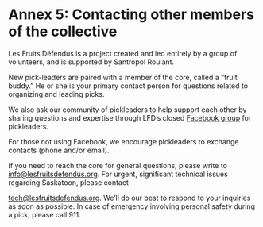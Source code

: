 # Annex 5: Contacting other members of the collective

Les Fruits Défendus is a project created and led entirely by a group of volunteers, and is supported by Santropol Roulant.

New pick-leaders are paired with a member of the core, called a “fruit buddy.” He or she is your primary contact person for questions related to organizing and leading picks.

We also ask our community of pickleaders to help support each other by sharing questions and expertise through LFD’s closed [Facebook group](https://www.facebook.com/groups/1915569122052107/) for pickleaders.

For those not using Facebook, we encourage pickleaders to exchange contacts (phone and/or email).

If you need to reach the core for general questions, please write to info@lesfruitsdefendus.org. For urgent, significant technical issues regarding Saskatoon, please contact

tech@lesfruitsdefendus.org. We’ll do our best to respond to your inquiries as soon as possible. In case of emergency involving personal safety during a pick, please call 911.

